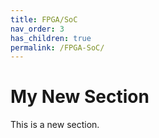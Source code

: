 ```yaml
---
title: FPGA/SoC
nav_order: 3
has_children: true
permalink: /FPGA-SoC/
---
```


# My New Section

This is a new section.

